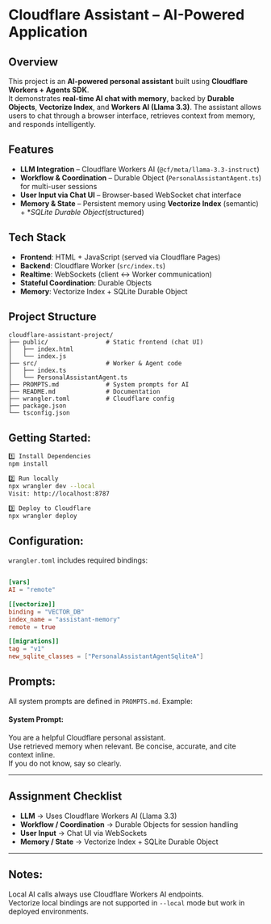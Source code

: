 # Cloudflare Assistant – AI-Powered Application

## Overview
This project is an **AI-powered personal assistant** built using **Cloudflare Workers + Agents SDK**.  
It demonstrates **real-time AI chat with memory**, backed by **Durable Objects**, **Vectorize Index**, and **Workers AI (Llama 3.3)**. The assistant allows users to chat through a browser interface, retrieves context from memory, and responds intelligently.

## Features
- **LLM Integration** – Cloudflare Workers AI (`@cf/meta/llama-3.3-instruct`)  
- **Workflow & Coordination** – Durable Object (`PersonalAssistantAgent.ts`) for multi-user sessions  
- **User Input via Chat UI** – Browser-based WebSocket chat interface  
- **Memory & State** – Persistent memory using **Vectorize Index** (semantic) + **SQLite Durable Object*(structured)  

## Tech Stack
- **Frontend**: HTML + JavaScript (served via Cloudflare Pages)  
- **Backend**: Cloudflare Worker (`src/index.ts`)  
- **Realtime**: WebSockets (client ↔ Worker communication)  
- **Stateful Coordination**: Durable Objects  
- **Memory**: Vectorize Index + SQLite Durable Object  

## Project Structure
```text
cloudflare-assistant-project/
├── public/                # Static frontend (chat UI)
│   ├── index.html
│   └── index.js
├── src/                   # Worker & Agent code
│   ├── index.ts
│   └── PersonalAssistantAgent.ts
├── PROMPTS.md             # System prompts for AI
├── README.md              # Documentation
├── wrangler.toml          # Cloudflare config
├── package.json
└── tsconfig.json
```


## Getting Started:

```bash
1️⃣ Install Dependencies
npm install

2️⃣ Run locally
npx wrangler dev --local
Visit: http://localhost:8787

3️⃣ Deploy to Cloudflare
npx wrangler deploy
`````

## Configuration:

`wrangler.toml` includes required bindings:
```toml

[vars]
AI = "remote"

[[vectorize]]
binding = "VECTOR_DB"
index_name = "assistant-memory"
remote = true

[[migrations]]
tag = "v1"
new_sqlite_classes = ["PersonalAssistantAgentSqliteA"]
`````

## Prompts:
All system prompts are defined in `PROMPTS.md`. Example:

#### System Prompt:
You are a helpful Cloudflare personal assistant.  
Use retrieved memory when relevant. Be concise, accurate, and cite context inline.  
If you do not know, say so clearly.

---

## Assignment Checklist
- **LLM** → Uses Cloudflare Workers AI (Llama 3.3)  
- **Workflow / Coordination** → Durable Objects for session handling  
- **User Input** → Chat UI via WebSockets  
- **Memory / State** → Vectorize Index + SQLite Durable Object  

---

## Notes:
Local AI calls always use Cloudflare Workers AI endpoints.  
Vectorize local bindings are not supported in `--local` mode but work in deployed environments.
